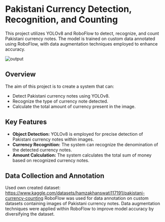# Pakistani Currency Detection, Recognition, and Counting

This project utilizes YOLOv8 and RoboFlow to detect, recognize, and count Pakistani currency notes. The model is trained on custom data annotated using RoboFlow, with data augmentation techniques employed to enhance accuracy.

![output](https://github.com/Hmzkhnswt/Currency-Detection-Recognition-and-Counting-/assets/95092387/1c36d2a8-1675-4339-a2a3-5cb40cd5344d)

## Overview

The aim of this project is to create a system that can:

- Detect Pakistani currency notes using YOLOv8.
- Recognize the type of currency note detected.
- Calculate the total amount of currency present in the image.

## Key Features

- **Object Detection:** YOLOv8 is employed for precise detection of Pakistani currency notes within images.
- **Currency Recognition:** The system can recognize the denomination of the detected currency notes.
- **Amount Calculation:** The system calculates the total sum of money based on recognized currency notes.

## Data Collection and Annotation

Used own created dataset: https://www.kaggle.com/datasets/hamzakhanswati117191/pakistani-currency-counting
RoboFlow was used for data annotation on custom datasets containing images of Pakistani currency notes. Data augmentation techniques were applied within RoboFlow to improve model accuracy by diversifying the dataset.
